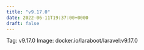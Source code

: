 ```yaml
---
title: "v9.17.0"
date: 2022-06-11T19:37:00+0000
draft: false
---
```


Tag: v9.17.0
Image: docker.io/laraboot/laravel:v9.17.0
